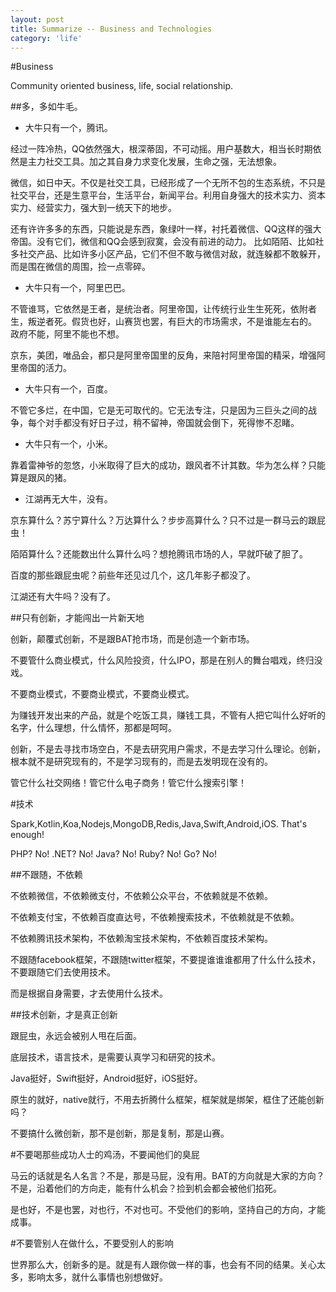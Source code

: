 ```yaml
---
layout: post
title: Summarize -- Business and Technologies
category: 'life'
---
```


#Business

Community oriented business, life, social relationship.

##多，多如牛毛。

-   大牛只有一个，腾讯。

经过一阵冷热，QQ依然强大，根深蒂固，不可动摇。用户基数大，相当长时期依然是主力社交工具。加之其自身力求变化发展，生命之强，无法想象。

微信，如日中天。不仅是社交工具，已经形成了一个无所不包的生态系统，不只是社交平台，还是生意平台，生活平台，新闻平台。利用自身强大的技术实力、资本实力、经营实力，强大到一统天下的地步。

还有许许多多的东西，只能说是东西，象绿叶一样，衬托着微信、QQ这样的强大帝国。没有它们，微信和QQ会感到寂寞，会没有前进的动力。
比如陌陌、比如社多社交产品、比如许多小区产品，它们不但不敢与微信对敌，就连躲都不敢躲开，而是围在微信的周围，捡一点零碎。

-   大牛只有一个，阿里巴巴。

不管谁骂，它依然是王者，是统治者。阿里帝国，让传统行业生生死死，依附者生，叛逆者死。假货也好，山赛货也罢，有巨大的市场需求，不是谁能左右的。
政府不能，阿里不能也不想。

京东，美团，唯品会，都只是阿里帝国里的反角，来陪衬阿里帝国的精采，增强阿里帝国的活力。

-   大牛只有一个，百度。

不管它多烂，在中国，它是无可取代的。它无法专注，只是因为三巨头之间的战争，每个对手都没有好日子过，稍不留神，帝国就会倒下，死得惨不忍睹。

-   大牛只有一个，小米。

靠着雷神爷的忽悠，小米取得了巨大的成功，跟风者不计其数。华为怎么样？只能算是跟风的猪。

-   江湖再无大牛，没有。

京东算什么？苏宁算什么？万达算什么？步步高算什么？只不过是一群马云的跟屁虫！

陌陌算什么？还能数出什么算什么吗？想抢腾讯市场的人，早就吓破了胆了。

百度的那些跟屁虫呢？前些年还见过几个，这几年影子都没了。

江湖还有大牛吗？没有了。

##只有创新，才能闯出一片新天地

创新，颠覆式创新，不是跟BAT抢市场，而是创造一个新市场。

不要管什么商业模式，什么风险投资，什么IPO，那是在别人的舞台唱戏，终归没戏。

不要商业模式，不要商业模式，不要商业模式。

为赚钱开发出来的产品，就是个吃饭工具，赚钱工具，不管有人把它叫什么好听的名字，什么理想，什么情怀，那都是呵呵。

创新，不是去寻找市场空白，不是去研究用户需求，不是去学习什么理论。创新，根本就不是研究现有的，不是学习现有的，而是去发明现在没有的。

管它什么社交网络！管它什么电子商务！管它什么搜索引擎！

#技术

Spark,Kotlin,Koa,Nodejs,MongoDB,Redis,Java,Swift,Android,iOS. That's enough!

PHP? No! .NET? No! Java? No! Ruby? No! Go? No!

##不跟随，不依赖

不依赖微信，不依赖微支付，不依赖公众平台，不依赖就是不依赖。

不依赖支付宝，不依赖百度直达号，不依赖搜索技术，不依赖就是不依赖。

不依赖腾讯技术架构，不依赖淘宝技术架构，不依赖百度技术架构。

不跟随facebook框架，不跟随twitter框架，不要提谁谁谁都用了什么什么技术， 不要跟随它们去使用技术。

而是根据自身需要，才去使用什么技术。

##技术创新，才是真正创新

跟屁虫，永远会被别人甩在后面。

底层技术，语言技术，是需要认真学习和研究的技术。

Java挺好，Swift挺好，Android挺好，iOS挺好。

原生的就好，native就行，不用去折腾什么框架，框架就是绑架，框住了还能创新吗？

不要搞什么微创新，那不是创新，那是复制，那是山赛。

#不要喝那些成功人士的鸡汤，不要闻他们的臭屁

马云的话就是名人名言？不是，那是马屁，没有用。BAT的方向就是大家的方向？ 不是，沿着他们的方向走，能有什么机会？捡到机会都会被他们掐死。

是也好，不是也罢，对也行，不对也可。不受他们的影响，坚持自己的方向，才能成事。

#不要管别人在做什么，不要受别人的影响

世界那么大，创新多的是。就是有人跟你做一样的事，也会有不同的结果。关心太多，影响太多，就什么事情也别想做好。





